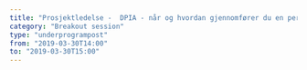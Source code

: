 ```yaml
---
title: "Prosjektledelse -  DPIA - når og hvordan gjennomfører du en personvernkonsekvensvurdering"
category: "Breakout session"
type: "underprogrampost"
from: "2019-03-30T14:00"
to: "2019-03-30T15:00"
---
```


